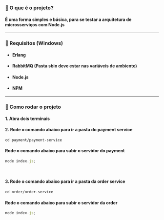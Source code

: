 ### 🔷 O que é o projeto?
#### É uma forma simples e básica, para se testar a arquitetura de microsserviços com Node.js

-----------------------

### 📍 Requisitos (Windows)
- #### Erlang
- #### RabbitMQ (Pasta sbin deve estar nas variáveis de ambiente)
- #### Node.js
- #### NPM

-----------------------

### 🔗 Como rodar o projeto
#### 1. Abra dois terminais
#### 2. Rode o comando abaixo para ir a pasta do payment service
``cd payment/payment-service``
#### Rode o comando abaixo para subir o servidor do payment
```javascript
node index.js;
```

<br> 

#### 3. Rode o comando abaixo para ir a pasta da order service
``cd order/order-service``
#### Rode o comando abaixo para subir o servidor da order
```javascript
node index.js;
```
